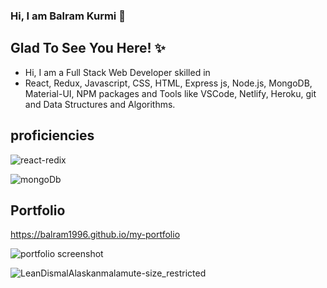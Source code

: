 ### Hi, I am Balram Kurmi 👋

## Glad To See You Here! ✨

- Hi, I am a Full Stack Web Developer skilled in 
- React, Redux, Javascript, CSS, HTML, Express js, Node.js, MongoDB,  Material-UI, NPM packages and Tools like VSCode, Netlify, Heroku, git and Data Structures and Algorithms.

## proficiencies



![react-redix](https://user-images.githubusercontent.com/86410279/136662287-ba8f5bc2-ec30-4f7e-92c1-60e80b641ebe.jpg)

![mongoDb](https://user-images.githubusercontent.com/86410279/136662293-cfd1fc9b-c7cf-4175-a574-b3c43c33e5ef.jpg)


## Portfolio
https://balram1996.github.io/my-portfolio


![portfolio screenshot](https://user-images.githubusercontent.com/86410279/136802460-f9a865ba-475a-4979-b986-2e1067c79351.PNG)






![LeanDismalAlaskanmalamute-size_restricted](https://user-images.githubusercontent.com/86410279/136662886-5d1fa37f-a837-48dc-8fab-20d7d3c0242f.gif)

